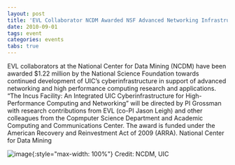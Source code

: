 ```yaml
---
layout: post
title: 'EVL Collaborator NCDM Awarded NSF Advanced Networking Infrastructure Grant'
date: 2010-09-01
tags: event
categories: events
tabs: true
---
```


EVL collaborators at the National Center for Data Mining (NCDM) have been awarded $1.22 million by the National Science Foundation towards continued development of UIC&rsquo;s cyberinfrastructure in support of advanced networking and high performance computing research and applications. &ldquo;The Incus Facility: An Integrated UIC Cyberinfrastructure for High-Performance Computing and Networking&rdquo; will be directed by PI Grossman with research contributions from EVL (co-PI Jason Leigh) and other colleagues from the Copmputer Science Department and Academic Computing and Communications Center. The award is funded under the American Recovery and Reinvestment Act of 2009 (ARRA).
National Center for Data Mining

![image](https://www.evl.uic.edu/output/originals/ncdm_logo.png-srcw.jpg){:style="max-width: 100%"}
Credit: NCDM, UIC

